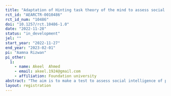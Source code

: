 ```yaml
---
title: "Adaptation of Hinting task theory of the mind to assess social intelligence in general people and in patients having social deficit such as in Autism Spectrum disorder"
rct_id: "AEARCTR-0010486"
rct_id_num: "10486"
doi: "10.1257/rct.10486-1.0"
date: "2022-11-28"
status: "in_development"
jel: ""
start_year: "2022-11-27"
end_year: "2023-02-01"
pi: "Aamna Rizwan"
pi_other:
  1:
    - name: Akeel  Ahmed
    - email: akeel.1924@gmail.com
    - affiliation: Foundation university
abstract: "The aim is to make a test to assess social intelligence of people and social deficit in autistic patients by using tests of “Theory of mind” (understanding others' mental states, resulting in difficulties in understanding one's beliefs, desires, intentions, feelings and interpreting the behavior of others). Hinting task and reading the mind in the eyes test are taken to study and to introduce adaptations to make a test which can be used as a diagnostic tool to assess social deficit in autistic patients. We aim to make two visual versions of the hinting task, one with face masks and one without face masks to assess social cognitions and facial expression perception which will assess verbal and nonverbal social deficit in patients. The main objective of this study is to make a social intelligence test by introducing these changes and then testing it to know if it can assess social deficit. "
layout: registration
---
```


